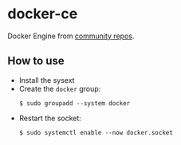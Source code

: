 # docker-ce

Docker Engine from [community repos](https://docs.docker.com/engine/install/fedora/).

## How to use

- Install the sysext
- Create the `docker` group:
  ```
  $ sudo groupadd --system docker
  ```
- Restart the socket:
  ```
  $ sudo systemctl enable --now docker.socket
  ```
